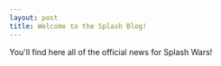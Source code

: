 ```yaml
---
layout: post
title: Welcome to the Splash Blog!
---
```


You'll find here all of the official news for Splash Wars!

